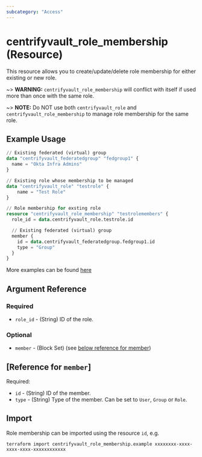```yaml
---
subcategory: "Access"
---
```


# centrifyvault_role_membership (Resource)

This resource allows you to create/update/delete role membership for either existing or new role.

~> **WARNING:** `centrifyvault_role_membership` will conflict with itself if used more than once with the same role.

~> **NOTE:** Do NOT use both `centrifyvault_role` and `centrifyvault_role_membership` to manage role membership for the same role.

## Example Usage

```terraform
// Existing federated (virtual) group
data "centrifyvault_federatedgroup" "fedgroup1" {
  name = "Okta Infra Admins"
}

// Existing role whose membership to be managed
data "centrifyvault_role" "testrole" {
    name = "Test Role"
}

// Role membership for exsting role
resource "centrifyvault_role_membership" "testrolemembers" {
  role_id = data.centrifyvault_role.testrole.id

  // Existing federated (virtual) group
  member {
    id = data.centrifyvault_federatedgroup.fedgroup1.id
    type = "Group"
  }
}
```

More examples can be found [here](https://github.com/marcozj/terraform-provider-centrifyvault/tree/main/examples/centrifyvault_role_membership)

## Argument Reference

### Required

- `role_id` - (String) ID of the role.

### Optional

- `member` - (Block Set) (see [below reference for member](#reference-for-member))

## [Reference for `member`]

Required:

- `id` - (String) ID of the member.
- `type` - (String) Type of the member. Can be set to `User`, `Group` or `Role`.

## Import

Role membership can be imported using the resource `id`, e.g.

```shell
terraform import centrifyvault_role_membership.example xxxxxxxx-xxxx-xxxx-xxxx-xxxxxxxxxxxx
```
